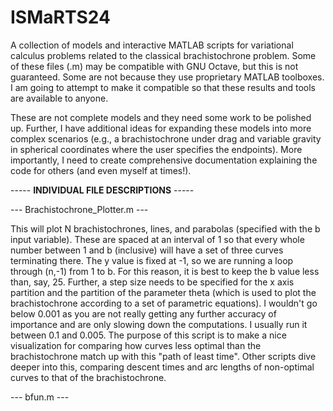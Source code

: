 # ISMaRTS24
A collection of models and interactive MATLAB scripts for variational calculus problems related to the classical brachistochrone problem. Some of these files (.m) may be compatible with GNU Octave, but this is not guaranteed. Some are not because they use proprietary MATLAB toolboxes. I am going to attempt to make it compatible so that these results and tools are available to anyone.  

These are not complete models and they need some work to be polished up. Further, I have additional ideas for expanding these models into more complex scenarios (e.g., a brachistochrone under drag and variable gravity in spherical coordinates where the user specifies the endpoints). More importantly, I need to create comprehensive documentation explaining the code for others (and even myself at times!). 

----- **INDIVIDUAL FILE DESCRIPTIONS** -----

--- Brachistochrone_Plotter.m ---
   
   This will plot N brachistochrones, lines, and parabolas (specified with the b input variable). These are spaced at an interval of 1 so that every whole number between 1 and b (inclusive) will have a set of three curves terminating there. The y value is fixed at -1, so we are running a loop through (n,-1) from 1 to b. For this reason, it is best to keep the b value less than, say, 25.
   Further, a step size needs to be specified for the x axis partition and the partition of the parameter theta (which is used to plot the brachistochrone according to a set of parametric equations). I wouldn't go below 0.001 as you are not really getting any further accuracy of importance and are only slowing down the computations. I usually run it between 0.1 and 0.005.
   The purpose of this script is to make a nice visualization for comparing how curves less optimal than the brachistochrone match up with this "path of least time". Other scripts dive deeper into this, comparing descent times and arc lengths of non-optimal curves to that of the brachistochrone.

--- bfun.m ---
